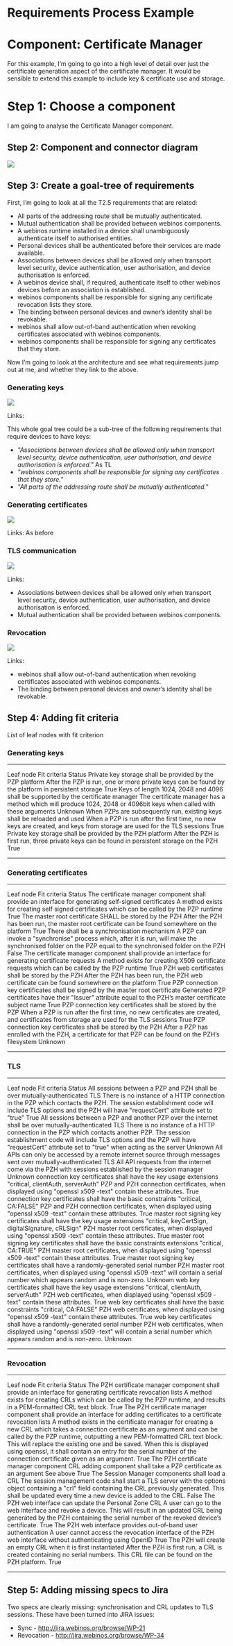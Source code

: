 Requirements Process Example
============================

Component: Certificate Manager
==============================

For this example, I’m going to go into a high level of detail over just the certificate generation aspect of the certificate manager. It would be sensible to extend this example to include key & certificate use and storage.

Step 1: Choose a component
==========================

I am going to analyse the Certificate Manager component.

Step 2: Component and connector diagram
---------------------------------------

![](certman-cnc-diag.png)

Step 3: Create a goal-tree of requirements
------------------------------------------

First, I’m going to look at all the T2.5 requirements that are related:

-   All parts of the addressing route shall be mutually authenticated.
-   Mutual authentication shall be provided between webinos components.
-   A webinos runtime installed in a device shall unambiguously authenticate itself to authorised entities.
-   Personal devices shall be authenticated before their services are made available.
-   Associations between devices shall be allowed only when transport level security, device authentication, user authorisation, and device authorisation is enforced.
-   A webinos device shall, if required, authenticate itself to other webinos devices before an association is established.
-   webinos components shall be responsible for signing any certificate revocation lists they store.
-   The binding between personal devices and owner’s identity shall be revokable.
-   webinos shall allow out-of-band authentication when revoking certificates associated with webinos components.
-   webinos components shall be responsible for signing any certificates that they store.

Now I’m going to look at the architecture and see what requirements jump out at me, and whether they link to the above.

### Generating keys

![](certman-spec-goaltree-1-keys.png)

Links:

This whole goal tree could be a sub-tree of the following requirements that require devices to have keys:

-   _"Associations between devices shall be allowed only when transport level security, device authentication, user authorisation, and device authorisation is enforced."_ As TL
-   _"webinos components shall be responsible for signing any certificates that they store."_
-   _"All parts of the addressing route shall be mutually authenticated."_

### Generating certificates

![](certman-spec-goaltree-2-certs.png)

Links: As before

### TLS communication

![](certman-spec-goaltree-3-tls.png)

Links:

-   Associations between devices shall be allowed only when transport level security, device authentication, user authorisation, and device authorisation is enforced.
-   Mutual authentication shall be provided between webinos components.

### Revocation

![](certman-spec-goaltree-4.png)

Links:

-   webinos shall allow out-of-band authentication when revoking certificates associated with webinos components.
-   The binding between personal devices and owner’s identity shall be revokable.

Step 4: Adding fit criteria
---------------------------

List of leaf nodes with fit criterion

### Generating keys

  ---------------------------------------------------------------------------------- ---------------------------------------------------------------------------------------------------------------------- --------- -- --------------------------------------------------------------------- ---------------------------------------------------------------------------------------------------------------------- ------
  Leaf node                                                                          Fit criteria                                                                                                           Status
  Private key storage shall be provided by the PZP platform                          After the PZP is run, one or more private keys can be found by the platform in persistent storage                      True
  Keys of length 1024, 2048 and 4096 shall be supported by the certificate manager   The certificate manager has a method which will produce 1024, 2048 or 4096bit keys when called with these arguments    Unknown
  When PZPs are subsequently run, existing keys shall be reloaded and used           When a PZP is run after the first time, no new keys are created, and keys from storage are used for the TLS sessions   True
  Private key storage shall be provided by the PZH platform                          After the PZH is first run, three private keys can be found in persistent storage on the PZH                           True
  ---------------------------------------------------------------------------------- ---------------------------------------------------------------------------------------------------------------------- --------- -- --------------------------------------------------------------------- ---------------------------------------------------------------------------------------------------------------------- ------

### Generating certificates

  ------------------------------------------------------------------------------------------------------ ------------------------------------------------------------------------------------------------------------------------------------------------------------- --------- -- ----------------------------------------------------------------------------------------------- -------------------------------------------------------------------------------------------------------------------------------------- --------- -- -------------------------------------------------------- --------------------------------------------------------------------------------------------------- ------
  Leaf node                                                                                              Fit criteria                                                                                                                                                  Status
  The certificate manager component shall provide an interface for generating self-signed certificates   A method exists for creating self signed certificates which can be called by the PZP runtime                                                                  True
  The master root certificate SHALL be stored by the PZH                                                 After the PZH has been run, the master root certificate can be found somewhere on the platform                                                                True
  There shall be a synchronisation mechanism                                                             A PZP can invoke a "synchronise" process which, after it is run, will make the synchronised folder on the PZP equal to the synchronised folder on the PZH   False
  The certificate manager component shall provide an interface for generating certificate requests       A method exists for creating X509 certificate requests which can be called by the PZP runtime                                                                 True
  PZH web certificates shall be stored by the PZH                                                        After the PZH has been run, the PZH web certificate can be found somewhere on the platform                                                                    True
  PZP connection key certificates shall be signed by the master root certificate                         Generated PZP certificates have their "Issuer" attribute equal to the PZH’s master certificate subject name                                                 True
  PZP connection key certificates shall be stored by the PZP                                             When a PZP is run after the first time, no new certificates are created, and certificates from storage are used for the TLS sessions                          True
  PZP connection key certificates shall be stored by the PZH                                             After a PZP has enrolled with the PZH, a certificate for that PZP can be found on the PZH’s filesystem                                                        Unknown
  ------------------------------------------------------------------------------------------------------ ------------------------------------------------------------------------------------------------------------------------------------------------------------- --------- -- ----------------------------------------------------------------------------------------------- -------------------------------------------------------------------------------------------------------------------------------------- --------- -- -------------------------------------------------------- --------------------------------------------------------------------------------------------------- ------

### TLS

  ------------------------------------------------------------------------------------------------------------------------------- ------------------------------------------------------------------------------------------------------------------------------------------------------------------------------------------------------------------------------------ --------- -- ---------------------------------------------------------------------------- ---------------------------------------------------------------------------------------------------------------------------------------------------------------------------- ---------
  Leaf node                                                                                                                       Fit criteria                                                                                                                                                                                                                         Status
  All sessions between a PZP and PZH shall be over mutually-authenticated TLS                                                     There is no instance of a HTTP connection in the PZP which contacts the PZH. The session establishment code will include TLS options and the PZH will have "requestCert" attribute set to "true"                                 True
  All sessions between a PZP and another PZP over the internet shall be over mutually-authenticated TLS                           There is no instance of a HTTP connection in the PZP which contacts another PZP. The session establishment code will include TLS options and the PZP will have "requestCert" attribute set to "true" when acting as the server   Unknown
  All APIs can only be accessed by a remote internet source through messages sent over mutually-authenticated TLS                 All API requests from the internet come via the PZH with sessions established by the session manager                                                                                                                                 Unknown
  connection key certificates shall have the key usage extensions "critical, clientAuth, serverAuth"                            PZP and PZH connection certificates, when displayed using "openssl x509 -text" contain these attributes.                                                                                                                           True
  connection key certificates shall have the basic constraints "critical, CA:FALSE"                                             PZP and PZH connection certificates, when displayed using "openssl x509 -text" contain these attributes.                                                                                                                           True
  master root signing key certificates shall have the key usage extensions "critical, keyCertSign, digitalSignature, cRLSign"   PZH master root certificates, when displayed using "openssl x509 -text" contain these attributes.                                                                                                                                  True
  master root signing key certificates shall have the basic constraints extensions "critical, CA:TRUE"                          PZH master root certificates, when displayed using "openssl x509 -text" contain these attributes.                                                                                                                                  True
  master root signing key certificates shall have a randomly-generated serial number                                              PZH master root certificates, when displayed using "openssl x509 -text" will contain a serial number which appears random and is non-zero.                                                                                         Unknown
  web key certificates shall have the key usage extensions "critical, clientAuth, serverAuth"                                   PZH web certificates, when displayed using "openssl x509 -text" contain these attributes.                                                                                                                                          True
  web key certificates shall have the basic constraints "critical, CA:FALSE"                                                    PZH web certificates, when displayed using "openssl x509 -text" contain these attributes.                                                                                                                                          True
  web key certificates shall have a randomly-generated serial number                                                              PZH web certificates, when displayed using "openssl x509 -text" will contain a serial number which appears random and is non-zero.                                                                                                 Unknown
  ------------------------------------------------------------------------------------------------------------------------------- ------------------------------------------------------------------------------------------------------------------------------------------------------------------------------------------------------------------------------------ --------- -- ---------------------------------------------------------------------------- ---------------------------------------------------------------------------------------------------------------------------------------------------------------------------- ---------

### Revocation

  ---------------------------------------------------------------------------------------------------------------------------- ------------------------------------------------------------------------------------------------------------------------------------------------------------------------------------------------------------------------------------------------------------------------------------------------------------------------------------------------------------------------------------------------------- -------- -- ----------------------------------- ----------------------------------------------------------------------------------------------------------------------- ------
  Leaf node                                                                                                                    Fit criteria                                                                                                                                                                                                                                                                                                                                                                                            Status
  The PZH certificate manager component shall provide an interface for generating certificate revocation lists                 A method exists for creating CRLs which can be called by the PZP runtime, and results in a PEM-formatted CRL text block.                                                                                                                                                                                                                                                                                True
  The PZH certificate manager component shall provide an interface for adding certificates to a certificate revocation lists   A method exists in the certificate manager for creating a new CRL which takes a connection certificate as an argument and can be called by the PZP runtime, outputting a new PEM-formatted CRL text block. This will replace the existing one and be saved. When this is displayed using openssl, it shall contain an entry for the serial number of the connection certificate given as an argument.   True
  The PZH certificate manager component CRL adding component shall take a PZP certificate as an argument                       See above                                                                                                                                                                                                                                                                                                                                                                                               True
  The Session Manager components shall load a CRL                                                                              The session management code shall start a TLS server with the options object containing a "crl" field containing the CRL previously generated. This shall be updated every time a new device is added to the CRL.                                                                                                                                                                                     False
  The PZH web interface can update the Personal Zone CRL                                                                       A user can go to the web interface and revoke a device. This will result in an updated CRL being generated by the PZH containing the serial number of the revoked device’s certificate.                                                                                                                                                                                                                 True
  The PZH web interface provides out-of-band user authentication                                                               A user cannot access the revocation interface of the PZH web interface without authenticating using OpenID                                                                                                                                                                                                                                                                                              True
  The PZH will create an empty CRL when it is first instantiated                                                               After the PZH is first run, a CRL is created containing no serial numbers. This CRL file can be found on the PZH platform.                                                                                                                                                                                                                                                                              True
  ---------------------------------------------------------------------------------------------------------------------------- ------------------------------------------------------------------------------------------------------------------------------------------------------------------------------------------------------------------------------------------------------------------------------------------------------------------------------------------------------------------------------------------------------- -------- -- ----------------------------------- ----------------------------------------------------------------------------------------------------------------------- ------

Step 5: Adding missing specs to Jira
------------------------------------

Two specs are clearly missing: synchronisation and CRL updates to TLS sessions. These have been turned into JIRA issues:

* Sync - http://jira.webinos.org/browse/WP-21
 * Revocation - http://jira.webinos.org/browse/WP-34

